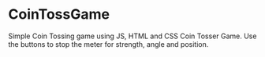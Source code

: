 # CoinTossGame
Simple Coin Tossing game using JS, HTML and CSS
Coin Tosser Game.
Use the buttons to stop the meter for strength, angle and position.
